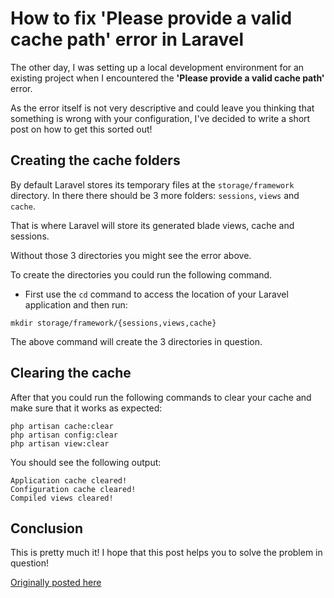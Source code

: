 # How to fix 'Please provide a valid cache path' error in Laravel

The other day, I was setting up a local development environment for an existing project when I encountered the **'Please provide a valid cache path'** error.

As the error itself is not very descriptive and could leave you thinking that something is wrong with your configuration, I've decided to write a short post on how to get this sorted out!

## Creating the cache folders

By default Laravel stores its temporary files at the `storage/framework` directory. In there there should be 3 more folders: `sessions`, `views` and `cache`. 

That is where Laravel will store its generated blade views, cache and sessions.

Without those 3 directories you might see the error above.

To create the directories you could run the following command.

* First use the `cd` command to access the location of your Laravel application and then run:

```
mkdir storage/framework/{sessions,views,cache}
```

The above command will create the 3 directories in question.

## Clearing the cache

After that you could run the following commands to clear your cache and make sure that it works as expected:

```
php artisan cache:clear
php artisan config:clear
php artisan view:clear
```

You should see the following output:

```
Application cache cleared!
Configuration cache cleared!
Compiled views cleared!
```

## Conclusion

This is pretty much it! I hope that this post helps you to solve the problem in question!

[Originally posted here](https://devdojo.com/bobbyiliev/how-to-fix-please-provide-a-valid-cache-path-error-in-laravel)